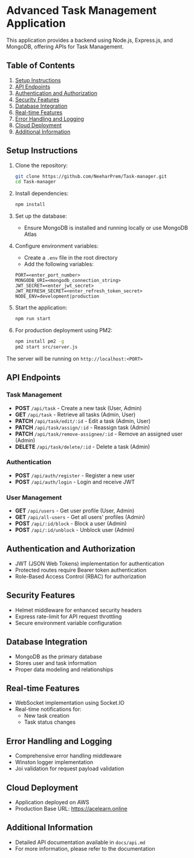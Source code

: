 # Advanced Task Management Application

This application provides a backend using Node.js, Express.js, and MongoDB, offering APIs for Task Management.

## Table of Contents
1. [Setup Instructions](#setup-instructions)
2. [API Endpoints](#api-endpoints)
3. [Authentication and Authorization](#authentication-and-authorization)
4. [Security Features](#security-features)
5. [Database Integration](#database-integration)
6. [Real-time Features](#real-time-features)
7. [Error Handling and Logging](#error-handling-and-logging)
8. [Cloud Deployment](#cloud-deployment)
9. [Additional Information](#additional-information)

## Setup Instructions

1. Clone the repository:
   ```bash
   git clone https://github.com/NeeharPrem/Task-manager.git
   cd Task-manager
   ```

2. Install dependencies:
   ```bash
   npm install
   ```

3. Set up the database:
   - Ensure MongoDB is installed and running locally or use MongoDB Atlas

4. Configure environment variables:
   - Create a `.env` file in the root directory
   - Add the following variables:
   ```env
   PORT=<enter_port_number>
   MONGODB_URI=<mongodb_connection_string>
   JWT_SECRET=<enter_jwt_secret>
   JWT_REFRESH_SECRET=<enter_refresh_token_secret>
   NODE_ENV=development|production
   ```

5. Start the application:
   ```bash
   npm run start
   ```

6. For production deployment using PM2:
   ```bash
   npm install pm2 -g
   pm2 start src/server.js
   ```

The server will be running on `http://localhost:<PORT>`

## API Endpoints

### Task Management
- **POST** `/api/task` - Create a new task (User, Admin)
- **GET** `/api/task` - Retrieve all tasks (Admin, User)
- **PATCH** `/api/task/edit/:id` - Edit a task (Admin, User)
- **PATCH** `/api/task/assign/:id` - Reassign task (Admin)
- **PATCH** `/api/task/remove-assignee/:id` - Remove an assigned user (Admin)
- **DELETE** `/api/task/delete/:id` - Delete a task (Admin)

### Authentication
- **POST** `/api/auth/register` - Register a new user
- **POST** `/api/auth/login` - Login and receive JWT

### User Management
- **GET** `/api/users` - Get user profile (User, Admin)
- **GET** `/api/all-users` - Get all users' profiles (Admin)
- **POST** `/api/:id/block` - Block a user (Admin)
- **POST** `/api/:id/unblock` - Unblock user (Admin)

## Authentication and Authorization

- JWT (JSON Web Tokens) implementation for authentication
- Protected routes require Bearer token authentication
- Role-Based Access Control (RBAC) for authorization

## Security Features

- Helmet middleware for enhanced security headers
- Express rate-limit for API request throttling
- Secure environment variable configuration

## Database Integration

- MongoDB as the primary database
- Stores user and task information
- Proper data modeling and relationships

## Real-time Features

- WebSocket implementation using Socket.IO
- Real-time notifications for:
  - New task creation
  - Task status changes

## Error Handling and Logging

- Comprehensive error handling middleware
- Winston logger implementation
- Joi validation for request payload validation

## Cloud Deployment

- Application deployed on AWS
- Production Base URL: https://acelearn.online

## Additional Information

- Detailed API documentation available in `docs/api.md`
- For more information, please refer to the documentation